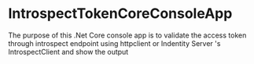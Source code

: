 # IntrospectTokenCoreConsoleApp
The purpose of this .Net Core console app is to validate the access token through introspect endpoint using httpclient or Indentity Server 's IntrospectClient and show the output
